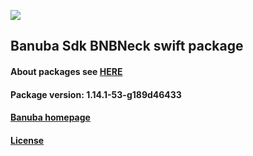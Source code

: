 [![](https://www.banuba.com/hubfs/Banuba_November2018/Images/Banuba%20SDK.png)](https://docs.banuba.com/face-ar-sdk-v1/ios/ios_overview)

## Banuba Sdk BNBNeck swift package

#### About packages see [HERE](https://docs.banuba.com/face-ar-sdk-v1/ios/ios_packages)

#### Package version: **1.14.1-53-g189d46433**

#### **[Banuba homepage](https://banuba.com)**

#### **[License](https://www.banuba.com/terms)**
